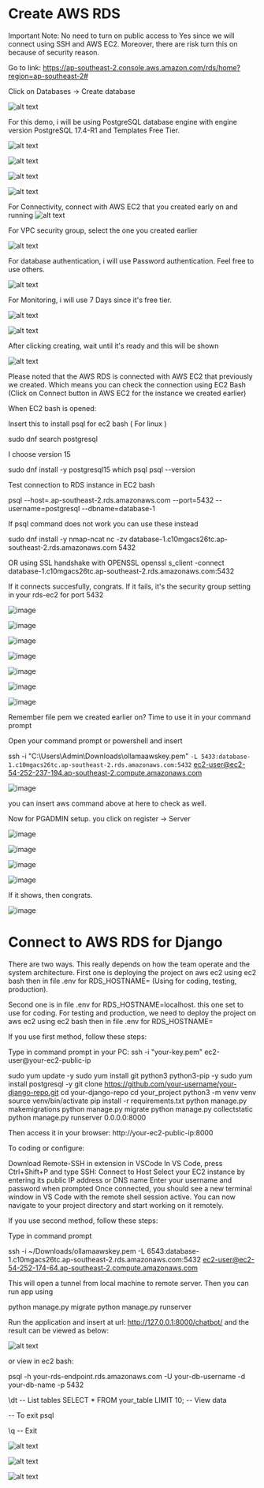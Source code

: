 # Create AWS RDS

Important Note: No need to turn on public access to Yes since we will connect using SSH and AWS EC2. Moreover, there are risk turn this on because of security reason.

Go to link: https://ap-southeast-2.console.aws.amazon.com/rds/home?region=ap-southeast-2#

Click on Databases -> Create database

![alt text](image-18.png)

For this demo, i will be using PostgreSQL database engine with engine version PostgreSQL 17.4-R1 and Templates Free Tier.

![alt text](image-19.png)

![alt text](image-20.png)

![alt text](image-21.png)

![alt text](image-22.png)

For Connectivity, connect with AWS EC2 that you created early on and running
![alt text](image-23.png)

For VPC security group, select the one you created earlier

![alt text](image-24.png)

For database authentication, i will use Password authentication. Feel free to use others.

![alt text](image-25.png)

For Monitoring, i will use 7 Days since it's free tier.

![alt text](image-26.png)

![alt text](image-27.png)

After clicking creating, wait until it's ready and this will be shown

![alt text](image-28.png)

Please noted that the AWS RDS is connected with AWS EC2 that previously we created. Which means you can check the connection using EC2 Bash (Click on Connect button in AWS EC2 for the instance we created earlier)

When EC2 bash is opened:

Insert this to install psql for ec2 bash ( For linux )

sudo dnf search postgresql

I choose version 15

sudo dnf install -y postgresql15
which psql
psql --version

Test connection to RDS instance in EC2 bash

psql --host=<your-rds-endpoint>.ap-southeast-2.rds.amazonaws.com --port=5432 --username=postgresql --dbname=database-1

If psql command does not work you can use these instead

sudo dnf install -y nmap-ncat 
nc -zv database-1.c10mgacs26tc.ap-southeast-2.rds.amazonaws.com 5432

OR using SSL handshake with OPENSSL
openssl s_client -connect database-1.c10mgacs26tc.ap-southeast-2.rds.amazonaws.com:5432

If it connects succesfully, congrats. If it fails, it's the security group setting in your rds-ec2 for port 5432

![image](https://github.com/user-attachments/assets/54fb3547-58a1-4770-b76e-b9989a17ade4)

![image](https://github.com/user-attachments/assets/c29a4707-81c3-4735-ad00-062cd2d67ee1)

![image](https://github.com/user-attachments/assets/83db9cfe-83b2-407d-b56f-941a7447ac12)

![image](https://github.com/user-attachments/assets/45cb5454-ceed-43f8-b8dc-362d1d6f6d3c)

![image](https://github.com/user-attachments/assets/a3cfb0a0-d5cd-4479-85d2-0c2dcccceaaf)

![image](https://github.com/user-attachments/assets/3cd45d24-fb6f-4f59-b87a-bd4153b42bb1)

![image](https://github.com/user-attachments/assets/828d0ae1-c376-4fee-a119-5eef92d632b9)


Remember file pem we created earlier on? Time to use it in your command prompt

Open your command prompt or powershell and insert 

ssh -i "C:\Users\Admin\Downloads\ollamaawskey.pem" `
  -L 5433:database-1.c10mgacs26tc.ap-southeast-2.rds.amazonaws.com:5432 `
  ec2-user@ec2-54-252-237-194.ap-southeast-2.compute.amazonaws.com

![image](https://github.com/user-attachments/assets/908ad42e-529f-4f80-bb33-ee57e2f36489)

you can insert aws command above at here to check as well.

Now for PGADMIN setup. you click on register -> Server
 
![image](https://github.com/user-attachments/assets/e456e731-bb32-4c9d-95a5-f09005d9093e)

![image](https://github.com/user-attachments/assets/058d8492-d2f0-414b-9619-9f5a518a053f)

![image](https://github.com/user-attachments/assets/db8ce50b-eae8-4516-866a-d9029ebc99d5)

![image](https://github.com/user-attachments/assets/40a5c2a8-5836-4a9f-886e-8f42c02852cc)

If it shows, then congrats.

![image](https://github.com/user-attachments/assets/c7aa1b9d-37ed-4ced-83f6-66066432c8a6)

# Connect to AWS RDS for Django

There are two ways. This really depends on how the team operate and the system architecture.
First one is deploying the project on aws ec2 using ec2 bash then in file .env for RDS_HOSTNAME= <rds-endpoint> (Using for coding, testing, production).

Second one is in file .env for RDS_HOSTNAME=localhost. this one set to use for coding. For testing and production, we need to deploy the project on aws ec2 using ec2 bash then in file .env for RDS_HOSTNAME= <rds-endpoint>

If you use first method, follow these steps: 

Type in command prompt in your PC:
ssh -i "your-key.pem" ec2-user@your-ec2-public-ip

sudo yum update -y
sudo yum install git python3 python3-pip -y
sudo yum install postgresql -y
git clone https://github.com/your-username/your-django-repo.git
cd your-django-repo
cd your_project
python3 -m venv venv
source venv/bin/activate
pip install -r requirements.txt
python manage.py makemigrations
python manage.py migrate
python manage.py collectstatic
python manage.py runserver 0.0.0.0:8000

Then access it in your browser:
http://your-ec2-public-ip:8000

To coding or configure: 

Download Remote-SSH in extension in VSCode
In VS Code, press Ctrl+Shift+P and type SSH: Connect to Host
Select your EC2 instance by entering its public IP address or DNS name
Enter your username and password when prompted
Once connected, you should see a new terminal window in VS Code with the remote shell session active. You can now navigate to your project directory and start working on it remotely.

If you use second method, follow these steps:

Type in command prompt

ssh -i ~/Downloads/ollamaawskey.pem -L 6543:database-1.c10mgacs26tc.ap-southeast-2.rds.amazonaws.com:5432 ec2-user@ec2-54-252-174-64.ap-southeast-2.compute.amazonaws.com

This will open a tunnel from local machine to remote server. Then you can run app using

python manage.py migrate
python manage.py runserver

Run the application and insert at url: http://127.0.0.1:8000/chatbot/ and the result can be viewed as below:

![alt text](image-29.png)

or view in ec2 bash:

psql -h your-rds-endpoint.rds.amazonaws.com -U your-db-username -d your-db-name -p 5432

\dt            -- List tables
SELECT * FROM your_table LIMIT 10;   -- View data

-- To exit psql

\q -- Exit

![alt text](image-30.png)

![alt text](image-31.png)

![alt text](image-32.png)
